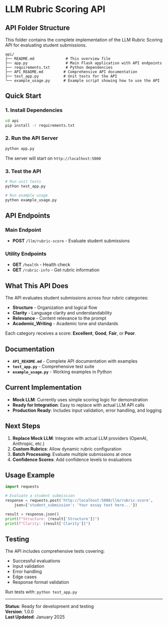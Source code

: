 # LLM Rubric Scoring API

## API Folder Structure

This folder contains the complete implementation of the LLM Rubric Scoring API for evaluating student submissions.

```
api/
├── README.md              # This overview file
├── app.py                 # Main Flask application with API endpoints
├── requirements.txt       # Python dependencies
├── API_README.md         # Comprehensive API documentation
├── test_app.py           # Unit tests for the API
└── example_usage.py      # Example script showing how to use the API
```

## Quick Start

### 1. Install Dependencies
```bash
cd api
pip install -r requirements.txt
```

### 2. Run the API Server
```bash
python app.py
```
The server will start on `http://localhost:5000`

### 3. Test the API
```bash
# Run unit tests
python test_app.py

# Run example usage
python example_usage.py
```

## API Endpoints

### Main Endpoint
- **POST** `/llm/rubric-score` - Evaluate student submissions

### Utility Endpoints
- **GET** `/health` - Health check
- **GET** `/rubric-info` - Get rubric information

## What This API Does

The API evaluates student submissions across four rubric categories:
- **Structure** - Organization and logical flow
- **Clarity** - Language clarity and understandability  
- **Relevance** - Content relevance to the prompt
- **Academic_Writing** - Academic tone and standards

Each category receives a score: **Excellent**, **Good**, **Fair**, or **Poor**.

## Documentation

- **`API_README.md`** - Complete API documentation with examples
- **`test_app.py`** - Comprehensive test suite
- **`example_usage.py`** - Working examples in Python

## Current Implementation

- **Mock LLM**: Currently uses simple scoring logic for demonstration
- **Ready for Integration**: Easy to replace with actual LLM API calls
- **Production Ready**: Includes input validation, error handling, and logging

## Next Steps

1. **Replace Mock LLM**: Integrate with actual LLM providers (OpenAI, Anthropic, etc.)
2. **Custom Rubrics**: Allow dynamic rubric configuration
3. **Batch Processing**: Evaluate multiple submissions at once
4. **Confidence Scores**: Add confidence levels to evaluations

## Usage Example

```python
import requests

# Evaluate a student submission
response = requests.post('http://localhost:5000/llm/rubric-score', 
    json={'student_submission': 'Your essay text here...'})

result = response.json()
print(f"Structure: {result['Structure']}")
print(f"Clarity: {result['Clarity']}")
```

## Testing

The API includes comprehensive tests covering:
- Successful evaluations
- Input validation
- Error handling
- Edge cases
- Response format validation

Run tests with: `python test_app.py`

---

**Status**: Ready for development and testing  
**Version**: 1.0.0  
**Last Updated**: January 2025